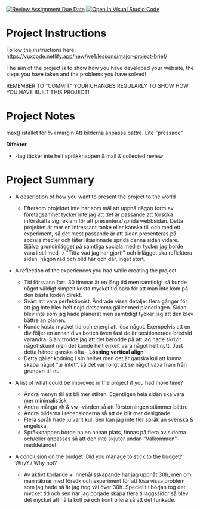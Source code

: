 [![Review Assignment Due Date](https://classroom.github.com/assets/deadline-readme-button-8d59dc4de5201274e310e4c54b9627a8934c3b88527886e3b421487c677d23eb.svg)](https://classroom.github.com/a/mnsMJARJ)
[![Open in Visual Studio Code](https://classroom.github.com/assets/open-in-vscode-c66648af7eb3fe8bc4f294546bfd86ef473780cde1dea487d3c4ff354943c9ae.svg)](https://classroom.github.com/online_ide?assignment_repo_id=10702900&assignment_repo_type=AssignmentRepo)
# Project Instructions

Follow the instructions here: https://vuxcode.netlify.app/new/we1/lessons/major-project-brief/

The aim of the project is to show how you have developed your website, the steps you have taken and the problems you have solved!

REMEMBER TO "COMMIT" YOUR CHANGES REGULARLY TO SHOW HOW YOU HAVE BUILT THIS PROJECT!

# Project Notes
max() istället för % i margin
Att bilderna anpassa bättre. Lite "pressade"

**Difekter**
  - <a>-tag täcker inte helt språkknappen & mail & collected review

# Project Summary

- A description of how you want to present the project to the world

  - Eftersom projektet inte har som mål att uppnå någon form av företagsamhet tycker inte jag att det är passande att försöka införskaffa sig reklam för att presentera/sprida webbsidan. Detta projektet är mer en intressant tanke eller kanske till och med ett experiment, så det mest passande är att sidan presenteras på sociala medier och låter likasinnade sprida denna sidan vidare. Själva grundinlägget på samtliga sociala medier tycker jag borde vara i stil med -> "Titta vad jag har gjort!" och inlägget ska reflektera sidan, någon rad och bild här och där, inget stort. 
  
- A reflection of the experiences you had while creating the project

  - Tid försvann fort. 30 timmar är en lång tid men samtidigt så kunde något väldigt simpelt kosta mycket tid bara för att man inte kom på den bästa koden direkt.
  - Svårt att vara perfektionist. Ändrade vissa detaljer flera gånger för att jag inte blev helt nöjd detsamma gäller med planeringen. Sidan blev inte som jag hade planerat     men samtidigt tycker jag att den blev bättre än planen.
  - Kunde kosta mycket tid och energi att lösa något. Exempelvis att en div följer en annan divs botten även fast de är positionerade bredvid varandra. Själv trodde jag att     det berodde på att jag hade skrivit något skumt men det kunde helt enkelt vara något helt nytt. Just detta hände ganska ofta - **Lösning vertical align**
  - Detta gäller kodning i sin helhet men det är ganska kul att kunna skapa något "ur intet", så det var roligt att se något växa fram från grunden till nu.

- A list of what could be improved in the project if you had more time?
  - Ändra menyn till att bli mer stilren. Egentligen hela sidan ska vara mer minimalistisk 
  - Ändra många vh & vw -värden så att förstorningen stämmer bättre
  - Ändra bilderna i recensionerna så att de blir mer designade
  - Flera språk hade ju varit kul. Sen kan jag inte fler språk än svenska & engelska.
  - Språkknappen borde ha en annan plats, finnas på flera av sidorna och/eller anpassas så att den inte skjuter undan "Välkommen"-meddelandet
  
- A conclusion on the budget. Did you manage to stick to the budget? Why? / Why not?
  - Av aktivt kodande + innehållsskapande har jag uppnåt 30h, men om man räknar med försök och experiment för att lösa vissa problem som jag hade så är jag nog väl över         30h. Speciellt i början tog det mycket tid och sen när jag började skapa flera tilläggssidor så blev det mycket att hålla koll på och kontrollera så att det funkade.

